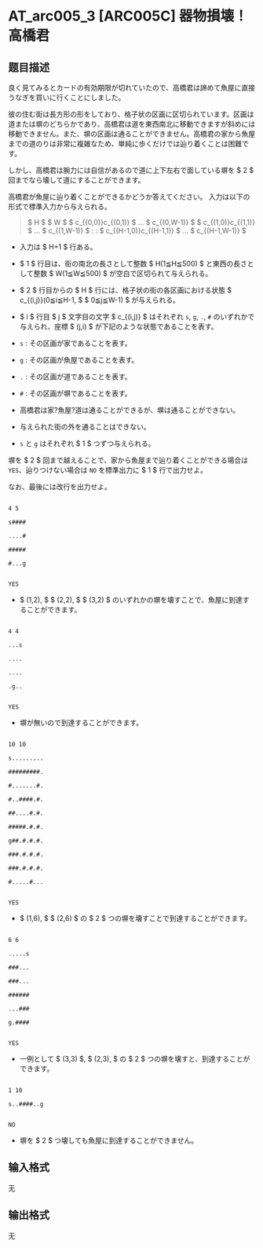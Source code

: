# AT_arc005_3 [ARC005C] 器物損壊！高橋君

## 题目描述

[problemUrl]: https://atcoder.jp/contests/arc005/tasks/arc005_3

 良く見てみるとカードの有効期限が切れていたので、高橋君は諦めて魚屋に直接うなぎを買いに行くことにしました。  
 彼の住む街は長方形の形をしており、格子状の区画に区切られています。区画は道または塀のどちらかであり、高橋君は道を東西南北に移動できますが斜めには移動できません。また、塀の区画は通ることができません。高橋君の家から魚屋までの道のりは非常に複雑なため、単純に歩くだけでは辿り着くことは困難です。  
 しかし、高橋君は腕力には自信があるので道に上下左右で面している塀を $ 2 $ 回までなら壊して道にすることができます。  

 高橋君が魚屋に辿り着くことができるかどうか答えてください。 入力は以下の形式で標準入力から与えられる。

> $ H $ $ W $ $ c_{(0,0)}c_{(0,1)} $ … $ c_{(0,W-1)} $ $ c_{(1,0)}c_{(1,1)} $ … $ c_{(1,W-1)} $ : : $ c_{(H-1,0)}c_{(H-1,1)} $ … $ c_{(H-1,W-1)} $

- 入力は $ H+1 $ 行ある。
- $ 1 $ 行目は、街の南北の長さとして整数 $ H(1≦H≦500) $ と東西の長さとして整数 $ W(1≦W≦500) $ が空白で区切られて与えられる。
- $ 2 $ 行目からの $ H $ 行には、格子状の街の各区画における状態 $ c_{(i,j)}(0≦i≦H-1, $ $ 0≦j≦W-1) $ が与えられる。
- $ i $ 行目 $ j $ 文字目の文字 $ c_{(i,j)} $ はそれぞれ `s`, `g`, `.`, `#` のいずれかで与えられ、座標 $ (j,i) $ が下記のような状態であることを表す。
- `s` : その区画が家であることを表す。
- `g` : その区画が魚屋であることを表す。
- `.` : その区画が道であることを表す。
- `#` : その区画が塀であることを表す。

- 高橋君は家?魚屋?道は通ることができるが、塀は通ることができない。
- 与えられた街の外を通ることはできない。
- `s` と `g` はそれぞれ $ 1 $ つずつ与えられる。

 塀を $ 2 $ 回まで越えることで、家から魚屋まで辿り着くことができる場合は `YES`、辿りつけない場合は `NO` を標準出力に $ 1 $ 行で出力せよ。  
 なお、最後には改行を出力せよ。 

```
4 5
s####
....#
#####
#...g
```

```
YES
```

- $ (1,2), $ $ (2,2), $ $ (3,2) $ のいずれかの塀を壊すことで、魚屋に到達することができます。 

```
4 4
...s
....
....
.g..
```

 ```
YES
 ```

- 塀が無いので到達することができます。


```
10 10
s.........
#########.
#.......#.
#..####.#.
##....#.#.
#####.#.#.
g##.#.#.#.
###.#.#.#.
###.#.#.#.
#.....#...
```

```
YES
```

- $ (1,6), $ $ (2,6) $ の $ 2 $ つの塀を壊すことで到達することができます。


```
6 6
.....s
###...
###...
######
...###
g.####
```

 ```
YES
 ```

- 一例として $ (3,3) $, $ (2,3), $ の $ 2 $ つの塀を壊すと、到達することができます。

```
1 10
s..####..g
```

 ```
NO
 ```

- 塀を $ 2 $ つ壊しても魚屋に到達することができません。

## 输入格式

无

## 输出格式

无